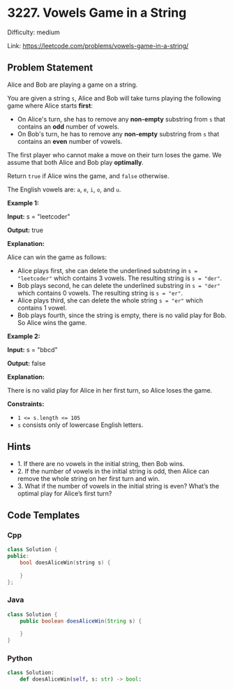 # 3227. Vowels Game in a String

Difficulty: medium

Link: https://leetcode.com/problems/vowels-game-in-a-string/

## Problem Statement

Alice and Bob are playing a game on a string.

You are given a string `s`, Alice and Bob will take turns playing the following game where Alice starts **first**:

* On Alice's turn, she has to remove any **non\-empty** substring from `s` that contains an **odd** number of vowels.
* On Bob's turn, he has to remove any **non\-empty** substring from `s` that contains an **even** number of vowels.

The first player who cannot make a move on their turn loses the game. We assume that both Alice and Bob play **optimally**.

Return `true` if Alice wins the game, and `false` otherwise.

The English vowels are: `a`, `e`, `i`, `o`, and `u`.

**Example 1:**

**Input:** s \= "leetcoder"

**Output:** true

**Explanation:**  

Alice can win the game as follows:

* Alice plays first, she can delete the underlined substring in `s = "leetcoder"` which contains 3 vowels. The resulting string is `s = "der"`.
* Bob plays second, he can delete the underlined substring in `s = "der"` which contains 0 vowels. The resulting string is `s = "er"`.
* Alice plays third, she can delete the whole string `s = "er"` which contains 1 vowel.
* Bob plays fourth, since the string is empty, there is no valid play for Bob. So Alice wins the game.

**Example 2:**

**Input:** s \= "bbcd"

**Output:** false

**Explanation:**  

There is no valid play for Alice in her first turn, so Alice loses the game.

**Constraints:**

* `1 <= s.length <= 105`
* `s` consists only of lowercase English letters.

## Hints

- 1\. If there are no vowels in the initial string, then Bob wins.
- 2\. If the number of vowels in the initial string is odd, then Alice can remove the whole string on her first turn and win.
- 3\. What if the number of vowels in the initial string is even? What’s the optimal play for Alice’s first turn?

## Code Templates

### Cpp
```cpp
class Solution {
public:
    bool doesAliceWin(string s) {
        
    }
};
```

### Java
```java
class Solution {
    public boolean doesAliceWin(String s) {
        
    }
}
```

### Python
```python
class Solution:
    def doesAliceWin(self, s: str) -> bool:
        
```

